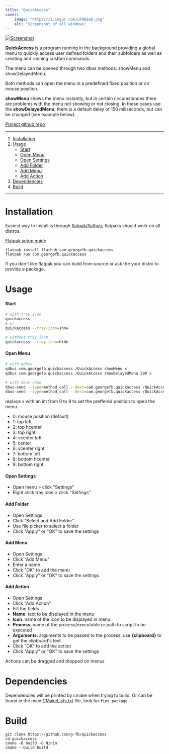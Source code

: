```yaml
---
title: "QuickAccess"
cover:
    image: "https://i.imgur.com/uTR6EeD.png"
    alt: "Screenshot of all windows"
---
```


[![Screenshot](https://i.imgur.com/uTR6EeD.png)](https://i.imgur.com/uTR6EeD.png)

**QuickAccess** is a program running in the background providing a global menu to quickly access user defined folders and their subfolders as well as creating and running custom commands.

The menu can be opened through two dbus methods: showMenu and showDelayedMenu.

Both methods can open the menu in a predefined fixed position or on mouse position. 

**showMenu** shows the menu instantly, but in certain circumstances there are problems with the menu not showing or not closing. In these cases use the **showDelayedMenu**, there is a default delay of 150 miliseconds, but can be changed (see example below).

<!--more-->
[Project github repo](https://github.com/g-fb/quickaccess)

----

1. [Installation](#_installation)
1. [Usage](#_usage)
    * [Start](#_start)
    * [Open Menu](#_open-menu)
    * [Open Settings](#_open-settings)
    * [Add Folder](#_add-folder)
    * [Add Menu](#_add-menu)
    * [Add Action](#_add-action)
1. [Dependencies](#_dependencies)
1. [Build](#_build)

----

# Installation
Easiest way to install is through [flatpak/flathub](https://flathub.org/apps/details/com.georgefb.quickaccess), flatpaks should work on all distros.

[Flatpak setup guide](https://flatpak.org/setup/)
```
flatpak install flathub com.georgefb.quickaccess
flatpak run com.georgefb.quickaccess
```

If you don't like flatpak you can build from source or ask the your distro to provide a package.

# Usage

#### Start
```bash
# with tray icon
quickaccess
# or
quickaccess --tray-icon=show
```

```bash
# without tray icon
quickaccess --tray-icon=hide
```

#### Open Menu
```bash
# with qdbus
qdbus com.georgefb.quickaccess /QuickAccess showMenu x
qdbus com.georgefb.quickaccess /QuickAccess showDelayedMenu 200 x
```

```bash
# with dbus-send
dbus-send --type=method_call --dest=com.georgefb.quickaccess /QuickAccess com.georgefb.QuickAccess.showMenu int32:x
dbus-send --type=method_call --dest=com.georgefb.quickaccess /QuickAccess com.georgefb.QuickAccess.showDelayedMenu int32:200 int32:x
```

replace x with an int from 0 to 9 to set the preffered position to open the menu.

- 0: mouse position (default)
- 1: top left
- 2: top hcenter
- 3: top right
- 4: vcenter left
- 5: center
- 6: vcenter right
- 7: bottom left
- 8: bottom hcenter
- 9: bottom right

#### Open Settings
- Open menu > click "Settings"
- Right click tray icon > click "Settings"

#### Add Folder
- Open Settings
- Click "Select and Add Folder"
- Use file picker to select a folder
- Click "Apply" or "OK" to save the settings

#### Add Menu
- Open Settings
- Click "Add Menu"
- Enter a name
- Click "OK" to add the menu
- Click "Apply" or "OK" to save the settings

#### Add Action
- Open Settings
- Click "Add Action"
- Fill the fields
- **Name**: text to be displayed in the menu
- **Icon**: name of the icon to be displayed in menu
- **Process**: name of the process/executable or path to script to be executed
- **Arguments**: arguments to be passed to the process, use **{clipboard}** to get the clipboard's text
- Click "OK" to add the action
- Click "Apply" or "OK" to save the settings

Actions can be dragged and dropped on menus

# Dependencies
Dependencies will be printed by cmake when trying to build. Or can be found in the main [CMakeLists.txt](https://invent.kde.org/multimedia/haruna/-/blob/master/CMakeLists.txt) file, look for `find_package`.

# Build
```
git clone https://github.com/g-fb/quickaccess
cd quickaccess
cmake -B build -G Ninja
cmake --build build
```
